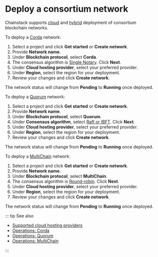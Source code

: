 # Deploy a consortium network

Chainstack supports [cloud](/glossary/cloud) and [hybrid](/glossary/hybrid) deployment of consortium blockchain networks.

To deploy a [Corda](/blockchains/corda) network:

1. Select a project and click **Get started** or **Create network**.
1. Provide **Network name**.
1. Under **Blockchain protocol**, select **Corda**.
1. The consensus algorithm is [Single Notary](/blockchains/corda#consensus). Click **Next**.
1. Under **Cloud hosting provider**, select your preferred provider.
1. Under **Region**, select the region for your deployment.
1. Review your changes and click **Create network**.

The network status will change from **Pending** to **Running** once deployed.

To deploy a [Quorum](/blockchains/quorum) network:

1. Select a project and click **Get started** or **Create network**.
1. Provide **Network name**.
1. Under **Blockchain protocol**, select **Quorum**.
1. Under **Consensus algorithm**, select [Raft or IBFT](/blockchains/quorum#consensus). Click **Next**.
1. Under **Cloud hosting provider**, select your preferred provider.
1. Under **Region**, select the region for your deployment.
1. Review your changes and click **Create network**.

The network status will change from **Pending** to **Running** once deployed.

To deploy a [MultiChain](/blockchains/multichain) network:

1. Select a project and click **Get started** or **Create network**.
1. Provide **Network name**.
1. Under **Blockchain protocol**, select **MultiChain**.
1. The consensus algorithm is [Round-robin](/blockchains/multichain#consensus). Click **Next**.
1. Under **Cloud hosting provider**, select your preferred provider.
1. Under **Region**, select the region for your deployment.
1. Review your changes and click **Create network**.

The network status will change from **Pending** to **Running** once deployed.

::: tip See also

* [Supported cloud hosting providers](/platform/supported-cloud-hosting-providers)
* [Operations: Corda](/operations/corda/)
* [Operations: Quorum](/operations/quorum/)
* [Operations: MultiChain](/operations/multichain/)

:::
